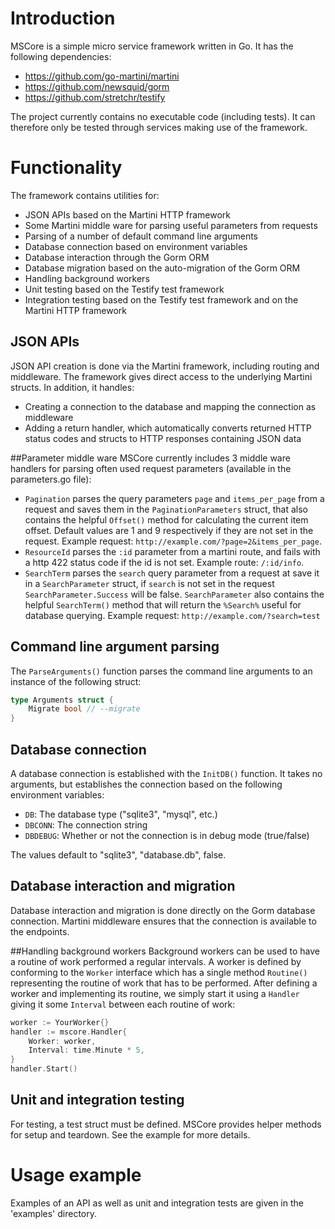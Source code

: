# Introduction
MSCore is a simple micro service framework written in Go. It has the following dependencies:

- https://github.com/go-martini/martini
- https://github.com/newsquid/gorm
- https://github.com/stretchr/testify

The project currently contains no executable code (including tests). It can
therefore only be tested through services making use of the framework.


# Functionality
The framework contains utilities for:

- JSON APIs based on the Martini HTTP framework
- Some Martini middle ware for parsing useful parameters from requests
- Parsing of a number of default command line arguments
- Database connection based on environment variables
- Database interaction through the Gorm ORM
- Database migration based on the auto-migration of the Gorm ORM
- Handling background workers
- Unit testing based on the Testify test framework
- Integration testing based on the Testify test framework and on the Martini HTTP framework

## JSON APIs
JSON API creation is done via the Martini framework, including routing and
middleware. The framework gives direct access to the underlying Martini
structs. In addition, it handles:

- Creating a connection to the database and mapping the connection as middleware
- Adding a return handler, which automatically converts returned HTTP status
codes and structs to HTTP responses containing JSON data

##Parameter middle ware 
MSCore currently includes 3 middle ware handlers for parsing often used request
parameters (available in the parameters.go file):

- `Pagination` parses the query parameters `page` and `items_per_page` from a
  request and saves them in the `PaginationParameters` struct, that also
  contains the helpful `Offset()` method for calculating the current item
  offset. Default values are 1 and 9 respectively if they are not set in the
  request. Example request: `http://example.com/?page=2&items_per_page`.
- `ResourceId` parses the `:id` parameter from a martini route, and fails with
  a http 422 status code if the id is not set. Example route: `/:id/info`.
- `SearchTerm` parses the `search` query parameter from a request at save it in a
  `SearchParameter` struct, if `search` is not set in the request
  `SearchParameter.Success` will be false. `SearchParameter` also contains the
  helpful `SearchTerm()` method that will return the `%Search%` useful for
  database querying. Example request: `http://example.com/?search=test`


## Command line argument parsing
The `ParseArguments()` function parses the command line arguments to an instance of the
following struct:

```go
type Arguments struct {
	Migrate bool // --migrate
}
```

## Database connection
A database connection is established with the `InitDB()` function. It takes no
arguments, but establishes the connection based on the following environment
variables:

- `DB`: The database type ("sqlite3", "mysql", etc.)
- `DBCONN`: The connection string
- `DBDEBUG`: Whether or not the connection is in debug mode (true/false)

The values default to "sqlite3", "database.db", false.


## Database interaction and migration
Database interaction and migration is done directly on the Gorm database
connection. Martini middleware ensures that the connection is available to the
endpoints.

##Handling background workers
Background workers can be used to have a routine of work performed a regular
intervals. A worker is defined by conforming to the `Worker` interface which has
a single method `Routine()` representing the routine of work that has to be
performed. After defining a worker and implementing its routine, we simply start
it using a `Handler` giving it some `Interval` between each routine of work:

```go
worker := YourWorker{}
handler := mscore.Handler{
    Worker: worker,
    Interval: time.Minute * 5,
}
handler.Start()
```

## Unit and integration testing
For testing, a test struct must be defined. MSCore provides helper methods for setup and teardown. See the example for more details.


# Usage example
Examples of an API as well as unit and integration tests are given in the
'examples' directory.
